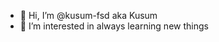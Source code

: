 - 👋 Hi, I’m @kusum-fsd aka Kusum
- 👀 I’m interested in always learning new things



<!---
kusum-fsd/kusum-fsd is a ✨ special ✨ repository because its `README.md` (this file) appears on your GitHub profile.
You can click the Preview link to take a look at your changes.
--->
